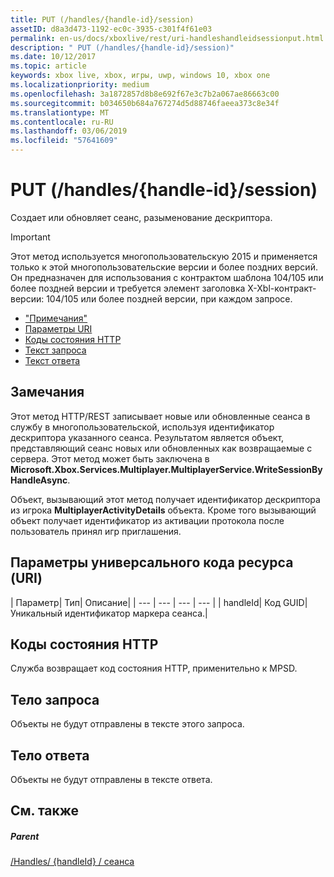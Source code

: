 ```yaml
---
title: PUT (/handles/{handle-id}/session)
assetID: d8a3d473-1192-ec0c-3935-c301f4f61e03
permalink: en-us/docs/xboxlive/rest/uri-handleshandleidsessionput.html
description: " PUT (/handles/{handle-id}/session)"
ms.date: 10/12/2017
ms.topic: article
keywords: xbox live, xbox, игры, uwp, windows 10, xbox one
ms.localizationpriority: medium
ms.openlocfilehash: 3a1872857d8b8e692f67e3c7b2a067ae86663c00
ms.sourcegitcommit: b034650b684a767274d5d88746faeea373c8e34f
ms.translationtype: MT
ms.contentlocale: ru-RU
ms.lasthandoff: 03/06/2019
ms.locfileid: "57641609"
---
```

# <a name="put-handleshandle-idsession"></a>PUT (/handles/{handle-id}/session)
Создает или обновляет сеанс, разыменование дескриптора.

> [!IMPORTANT]
> Этот метод используется многопользовательскую 2015 и применяется только к этой многопользовательские версии и более поздних версий. Он предназначен для использования с контрактом шаблона 104/105 или более поздней версии и требуется элемент заголовка X-Xbl-контракт-версии: 104/105 или более поздней версии, при каждом запросе.

  * ["Примечания"](#ID4ET)
  * [Параметры URI](#ID4ECB)
  * [Коды состояния HTTP](#ID4ENB)
  * [Текст запроса](#ID4EUB)
  * [Текст ответа](#ID4E6B)

<a id="ID4ET"></a>


## <a name="remarks"></a>Замечания

Этот метод HTTP/REST записывает новые или обновленные сеанса в службу в многопользовательской, используя идентификатор дескриптора указанного сеанса. Результатом является объект, представляющий сеанс новых или обновленных как возвращаемые с сервера. Этот метод может быть заключена в **Microsoft.Xbox.Services.Multiplayer.MultiplayerService.WriteSessionByHandleAsync**.

Объект, вызывающий этот метод получает идентификатор дескриптора из игрока **MultiplayerActivityDetails** объекта. Кроме того вызывающий объект получает идентификатор из активации протокола после пользователь принял игр приглашения.

<a id="ID4ECB"></a>


## <a name="uri-parameters"></a>Параметры универсального кода ресурса (URI)

| Параметр| Тип| Описание|
| --- | --- | --- | --- |
| handleId| Код GUID| Уникальный идентификатор маркера сеанса.|

<a id="ID4ENB"></a>


## <a name="http-status-codes"></a>Коды состояния HTTP
Служба возвращает код состояния HTTP, применительно к MPSD.  
<a id="ID4EUB"></a>


## <a name="request-body"></a>Тело запроса

Объекты не будут отправлены в тексте этого запроса.

<a id="ID4E6B"></a>


## <a name="response-body"></a>Тело ответа

Объекты не будут отправлены в тексте ответа.

<a id="ID4EKC"></a>


## <a name="see-also"></a>См. также

<a id="ID4EMC"></a>


##### <a name="parent"></a>Parent

[/Handles/ {handleId} / сеанса](uri-handleshandleidsession.md)

